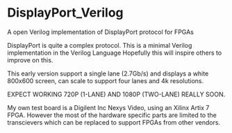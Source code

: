 # DisplayPort_Verilog

A open Verilog implementation of DisplayPort protocol for FPGAs

DisplayPort is quite a complex protocol. This is a minimal Verilog
implementation in the Verilog Language Hopefully this will inspire
others to improve on this.

This early version support a single lane (2.7Gb/s) and displays a
white 800x600 screen, can scale to support four lanes and 4k 
resolutions. 

EXPECT WORKING  720P (1-LANE) AND 1080P (TWO-LANE) REALLY SOON.

My own test board is a Digilent Inc Nexys Video, using an Xilinx
Artix 7 FPGA. However the most of the hardware specific parts are
limited to the transcievers which can be replaced to support 
FPGAs from other vendors.
